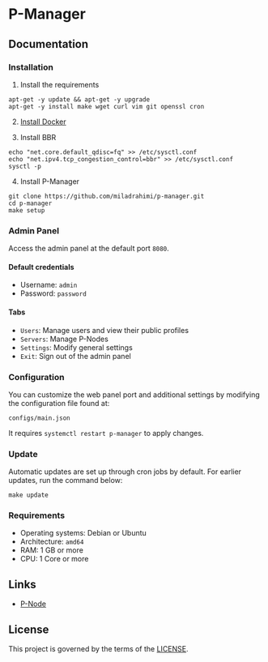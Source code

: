 # P-Manager

## Documentation

### Installation

1. Install the requirements

```shell
apt-get -y update && apt-get -y upgrade
apt-get -y install make wget curl vim git openssl cron
```

2. [Install Docker](https://docs.docker.com/engine/install/#supported-platforms)

3. Install BBR

```shell
echo "net.core.default_qdisc=fq" >> /etc/sysctl.conf
echo "net.ipv4.tcp_congestion_control=bbr" >> /etc/sysctl.conf
sysctl -p
```

4. Install P-Manager

```shell
git clone https://github.com/miladrahimi/p-manager.git
cd p-manager
make setup
```

### Admin Panel

Access the admin panel at the default port `8080`.

#### Default credentials

* Username: `admin`
* Password: `password`

#### Tabs

* `Users`: Manage users and view their public profiles
* `Servers`: Manage P-Nodes
* `Settings`: Modify general settings
* `Exit`: Sign out of the admin panel

### Configuration

You can customize the web panel port and additional settings by modifying the configuration file found at:

```shell
configs/main.json
```

It requires `systemctl restart p-manager` to apply changes.

### Update

Automatic updates are set up through cron jobs by default.
For earlier updates, run the command below:

``` shell
make update
```

### Requirements

 * Operating systems: Debian or Ubuntu
 * Architecture: `amd64`
 * RAM: 1 GB or more
 * CPU: 1 Core or more

## Links

* [P-Node](https://github.com/miladrahimi/p-node)

## License

This project is governed by the terms of the [LICENSE](LICENSE.md).

